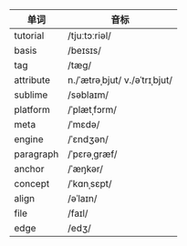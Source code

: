 |单词|音标|
|---|---|
|tutorial|/tjuːtɔːriəl/|
|basis|/beɪsɪs/|
|tag|/tæg/|
|attribute|n./ˈætrəˌbjut/ v./əˈtrɪˌbjut/|
|sublime|/səblaɪm/|
|platform|/ˈplætˌfɔrm/|
|meta|/ˈmɛdə/|
|engine|/ˈɛndʒən/|
|paragraph|/ˈpɛrəˌɡræf/|
|anchor|/ˈæŋkər/|
|concept|/ˈkɑnˌsɛpt/|
|align|/əˈlaɪn/|
|file|/faɪl/|
|edge|/edʒ/|